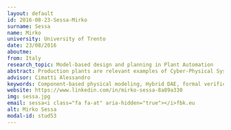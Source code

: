 ```yaml
---
layout: default 
id: 2016-08-23-Sessa-Mirko
surname: Sessa
name: Mirko
university: University of Trento
date: 23/08/2016
aboutme: 
from: Italy
research_topic: Model-based design and planning in Plant Automation
abstract: Production plants are relevant examples of Cyber-Physical Systems where a complex engineered system is built from the seamless integration of computational algorithms and physical processes. Production plants present different challenges and needs. However, they share the need for technology that lowers the costs of design and verification, and optimizes the efficiency of production processes. This scenario provides the opportunity to satisfy such need through the development of a new generation of Planning Systems. The present research proposal aims to foster the joined application of Formal Verification (FV) and Temporal Planning in the Plant Automation domain leveraging the model-based approach.
advisor: Cimatti Alessandro
keywords: Component-based physical modeling, Hybrid DAE, formal verification, hybrid systems, temporal planning, model checking, SMT
website: https://www.linkedin.com/in/mirko-sessa-8a89a330
img: sessa.jpg
email: sessa<i class="fa fa-at" aria-hidden="true"></i>fbk.eu
alt: Mirko Sessa
modal-id: stud53
---
```

